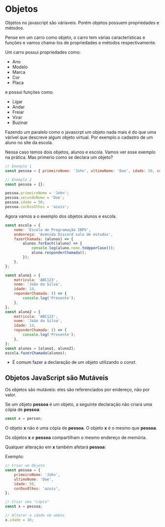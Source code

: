 # Objetos

Objetos no javascript são váriaveis. Porém objetos possuem propriedades e métodos.

Pense em um carro como objeto, o carro tem várias características e funções e vamos chama-los de propriedades e métodos respectivamente.

Um carro possui propriedades como:

-   Ano
-   Modelo
-   Marca
-   Cor
-   Placa

e possui funções como.

-   Ligar
-   Andar
-   Freiar
-   Virar
-   Buzinar

Fazendo um paralelo como o javascrpt um objeto nada mais é do que uma várivel que descreve algum objeto virtual. Por exemplo o cadastro de um aluno no site da escola.

Nessa caso temos dois objetos, alunos e escola. Vamos ver esse exemplo na prática. Mas primerio como se declara um objeto?

```js
// Exemplo 1
const pessoa = { primeiroNome: 'John', ultimoNome: 'Doe', idade: 50, corDosOlhos: 'azuis' };
```

```js
// Exemplo 2
const pessoa = {};

pessoa.primeiroNome = 'John';
pessoa.secundoNome = 'Doe';
pessoa.idade = 50;
pessoa.corDosOlhos = 'azuis';
```

Agora vamos a o exemplo dos objetos alunos e escola.

```js
const escola = {
    nome: 'Escola de Programação IBPV',
    endenreço: 'Avenida Discord sala de estudos',
    fazerChamada: (alunos) => {
        alunos.forEach((aluno) => {
            console.log(aluno.nome.toUpperCase());
            aluno.responderChamada();
        });
    },
};

const aluno1 = {
    matricula: 'ABC123',
    nome: 'João da Silva',
    idade: 14,
    reponderChamada: () => {
        console.log('Presente');
    },
};
const aluno2 = {
    matricula: 'ABC123',
    nome: 'João da Silva',
    idade: 14,
    reponderChamada: () => {
        console.log('Presente');
    },
};
const alunos = [aluno1, aluno2];
escola.fazerChamada(alunos);
```

-   É comum fazer a declaração de um objeto utilizando o _const_.

## Objetos JavaScript são Mutáveis

Os objetos são mutáveis: eles são referenciados por endereço, não por valor.

Se um objeto **pessoa** é um objeto, a seguinte declaração não criará uma cópia de **pessoa**:

```js
const x = person;
```

O objeto **x** não é uma cópia de **pessoa**. O objeto **x** é o mesmo que **pessoa**.

Os objetos **x** e **pessoa** compartilham o mesmo endereço de memória.

Qualquer alteração em **x** também afetará **pessoa**:

Exemplo:

```js
// Criar um Objeto
const pessoa = {
    primeiroNome: 'John',
    ultimoNome: 'Doe',
    idade: 50,
    corDosOlhos: 'azuis',
};

// Criar uma "cópia"
const x = pessoa;

// Alterar a idade em ambos
x.idade = 10;
```
